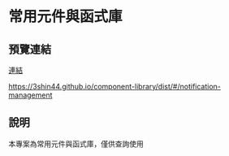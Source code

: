 # 常用元件與函式庫

## 預覽連結
[連結](https://3shin44.github.io/component-library/dist/#/notification-management)

https://3shin44.github.io/component-library/dist/#/notification-management


## 說明

本專案為常用元件與函式庫，僅供查詢使用
